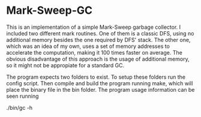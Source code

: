 Mark-Sweep-GC
=============

This is an implementation of a simple Mark-Sweep garbage collector. I included two different mark routines. One of them is a classic DFS, using no additional memory besides the one required by DFS' stack. The other one, which was an idea of my own, uses a set of memory addresses to accelerate the computation, making it 100 times faster on average. The obvious disadvantage of this approach is the usage of additional memory, so it might not be appropiate for a standard GC.

The program expects two folders to exist. To setup these folders run the config script. Then compile and build the program running make, which will place the binary file in the bin folder. The program usage information can be seen running

./bin/gc -h
